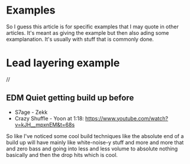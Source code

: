 # Examples
So I guess this article is for specific examples that I may quote in other articles. It's meant as giving the example but then also ading some examplanation. It's usually with stuff that is commonly done.

# Lead layering example
//

## EDM Quiet getting build up before
- S7age - Zekk
- Crazy Shuffle - Yoon at 1:18: https://www.youtube.com/watch?v=kJH__mpxnEM&t=68s

So like I've noticed some cool build techniques like the absolute end of a build up will have mainly like white-noise-y stuff and more and more that and zero bass and going into less and less volume to absolute nothing basically and then the drop hits which is cool.
